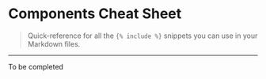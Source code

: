 # Components Cheat Sheet

> Quick-reference for all the `{% include %}` snippets you can use in your Markdown files.

---

To be completed